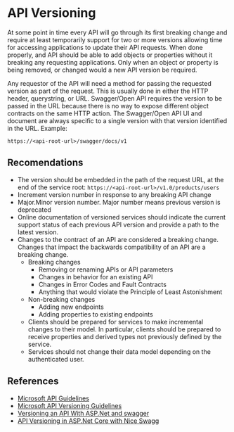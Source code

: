# API Versioning

At some point in time every API will go through its first breaking change and require at least temporarily support for two or more versions allowing time for accessing applications to update their API requests.  When done properly, and API should be able to add objects or properties without it breaking any requesting applications.  Only when an object or property is being removed, or changed would a new API version be required.

Any requestor of the API will need a method for passing the requested version as part of the request.  This is usually done in either the HTTP header, querystring, or URL.  Swagger/Open API requires the version to be passed in the URL because there is no way to expose different object contracts on the same HTTP action.  The Swagger/Open API UI and document are always specific to a single version with that version identified in the URL.  Example:

```http
https://<api-root-url>/swagger/docs/v1
```

## Recomendations

* The version should be embedded in the path of the request URL, at the end of the service root: `https://<api-root-url>/v1.0/products/users`
* Increment version number in response to any breaking API change
* Major.Minor version number.  Major number means previous version is deprecated
* Online documentation of versioned services should indicate the current support status of each previous API version and provide a path to the latest version.
* Changes to the contract of an API are considered a breaking change. Changes that impact the backwards compatibility of an API are a breaking change.
   * Breaking changes
      * Removing or renaming APIs or API parameters
      * Changes in behavior for an existing API
      * Changes in Error Codes and Fault Contracts
      * Anything that would violate the Principle of Least Astonishment
   * Non-breaking changes
      * Adding new endpoints
      * Adding properties to existing endpoints
   * Clients should be prepared for services to make incremental changes to their model. In particular, clients should be prepared to receive properties and derived types not previously defined by the service.
   * Services should not change their data model depending on the authenticated user.

## References
* [Microsoft API Guidelines](https://github.com/Microsoft/api-guidelines)
* [Microsoft API Versioning Guidelines](https://github.com/Microsoft/api-guidelines/blob/vNext/Guidelines.md#12-versioning)
* [Versioning an API With ASP.Net and swagger](https://medium.com/@MAliBazzi/versioning-an-api-with-asp-net-and-swagger-the-unusual-way-613e34e2d61a)
* [API Versioning in ASP.Net Core with Nice Swagg](https://blog.jimismith.me/blogs/api-versioning-in-aspnet-core-with-nice-swagg)
